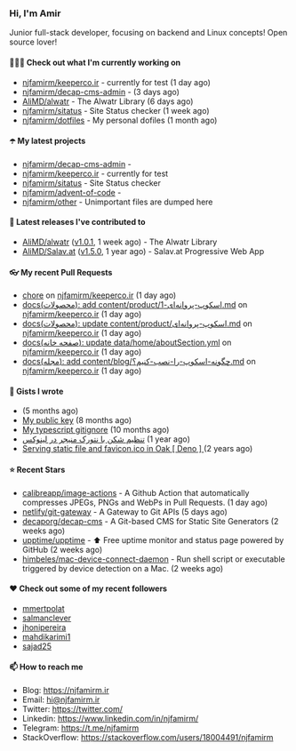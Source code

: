 ### Hi, I'm Amir

Junior full-stack developer, focusing on backend and Linux concepts!
Open source lover!

#### 👨🏻‍💻 Check out what I'm currently working on

- [njfamirm/keeperco.ir](https://github.com/njfamirm/keeperco.ir) - currently for test (1 day ago)
- [njfamirm/decap-cms-admin](https://github.com/njfamirm/decap-cms-admin) -  (3 days ago)
- [AliMD/alwatr](https://github.com/AliMD/alwatr) - The Alwatr Library (6 days ago)
- [njfamirm/sitatus](https://github.com/njfamirm/sitatus) - Site Status checker (1 week ago)
- [njfamirm/dotfiles](https://github.com/njfamirm/dotfiles) - My personal dofiles (1 month ago)

#### ☂️ My latest projects

- [njfamirm/decap-cms-admin](https://github.com/njfamirm/decap-cms-admin) - 
- [njfamirm/keeperco.ir](https://github.com/njfamirm/keeperco.ir) - currently for test
- [njfamirm/sitatus](https://github.com/njfamirm/sitatus) - Site Status checker
- [njfamirm/advent-of-code](https://github.com/njfamirm/advent-of-code) - 
- [njfamirm/other](https://github.com/njfamirm/other) - Unimportant files are dumped here

#### 🎉 Latest releases I've contributed to

- [AliMD/alwatr](https://github.com/AliMD/alwatr) ([v1.0.1](https://github.com/AliMD/alwatr/releases/tag/v1.0.1), 1 week ago) - The Alwatr Library
- [AliMD/Salav.at](https://github.com/AliMD/Salav.at) ([v1.5.0](https://github.com/AliMD/Salav.at/releases/tag/v1.5.0), 1 year ago) - Salav.at Progressive Web App

#### 👓 My recent Pull Requests

- [chore](https://github.com/njfamirm/keeperco.ir/pull/33) on [njfamirm/keeperco.ir](https://github.com/njfamirm/keeperco.ir) (1 day ago)
- [docs(محصولات): add content/product/اسکوپ-پروانه‌ای-1.md](https://github.com/njfamirm/keeperco.ir/pull/32) on [njfamirm/keeperco.ir](https://github.com/njfamirm/keeperco.ir) (1 day ago)
- [docs(محصولات): update content/product/اسکوپ-پروانه‌ای.md](https://github.com/njfamirm/keeperco.ir/pull/30) on [njfamirm/keeperco.ir](https://github.com/njfamirm/keeperco.ir) (1 day ago)
- [docs(صفحه خانه): update data/home/aboutSection.yml](https://github.com/njfamirm/keeperco.ir/pull/29) on [njfamirm/keeperco.ir](https://github.com/njfamirm/keeperco.ir) (1 day ago)
- [docs(مجله): add content/blog/چگونه-اسکوپ-را-نصب-کنیم؟.md](https://github.com/njfamirm/keeperco.ir/pull/28) on [njfamirm/keeperco.ir](https://github.com/njfamirm/keeperco.ir) (1 day ago)

#### 📓 Gists I wrote

- [](https://gist.github.com/022d07ecd84e69ad31ef0bcd32d86b59) (5 months ago)
- [My public key](https://gist.github.com/879f720c9ca74a0934ce571b7285ed34) (8 months ago)
- [My typescript gitignore](https://gist.github.com/6a40b1912daab3f91a02a7b53f3f76c3) (10 months ago)
- [تنظیم شکن با نتورک منیجر در لینوکس](https://gist.github.com/cc40c344e89bdcdf77085cbf1fc05162) (1 year ago)
- [Serving static file and favicon.ico in Oak [ Deno ] ](https://gist.github.com/9bcaca2b6a672e729c099193b4aafe9f) (2 years ago)

#### ⭐ Recent Stars

- [calibreapp/image-actions](https://github.com/calibreapp/image-actions) - A Github Action that automatically compresses JPEGs, PNGs and WebPs in Pull Requests. (1 day ago)
- [netlify/git-gateway](https://github.com/netlify/git-gateway) - A Gateway to Git APIs (5 days ago)
- [decaporg/decap-cms](https://github.com/decaporg/decap-cms) - A Git-based CMS for Static Site Generators (2 weeks ago)
- [upptime/upptime](https://github.com/upptime/upptime) - ⬆️ Free uptime monitor and status page powered by GitHub (2 weeks ago)
- [himbeles/mac-device-connect-daemon](https://github.com/himbeles/mac-device-connect-daemon) - Run shell script or executable triggered by device detection on a Mac. (2 weeks ago)

#### ♥️ Check out some of my recent followers

- [mmertpolat](https://github.com/mmertpolat)
- [salmanclever](https://github.com/salmanclever)
- [jhonipereira](https://github.com/jhonipereira)
- [mahdikarimi1](https://github.com/mahdikarimi1)
- [sajad25](https://github.com/sajad25)

#### 📫 How to reach me

- Blog: https://njfamirm.ir
- Email: hi@njfamirm.ir
- Twitter: https://twitter.com/
- Linkedin: https://www.linkedin.com/in/njfamirm/
- Telegram: https://t.me/njfamirm
- StackOverflow: https://stackoverflow.com/users/18004491/njfamirm
